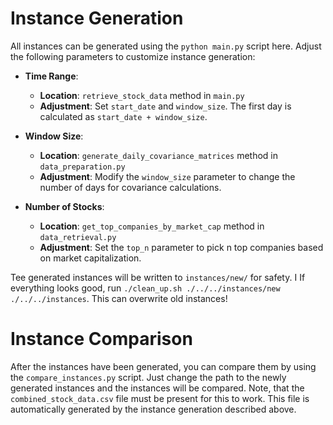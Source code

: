 # Instance Generation

All instances can be generated using the `python main.py` script here. 
Adjust the following parameters to customize instance generation:

- **Time Range**:
  - **Location**: `retrieve_stock_data` method in `main.py`
  - **Adjustment**: Set `start_date` and `window_size`. The first day is calculated as `start_date + window_size`.

- **Window Size**:
  - **Location**: `generate_daily_covariance_matrices` method in `data_preparation.py`
  - **Adjustment**: Modify the `window_size` parameter to change the number of days for covariance calculations.

- **Number of Stocks**:
  - **Location**: `get_top_companies_by_market_cap` method in `data_retrieval.py`
  - **Adjustment**: Set the `top_n` parameter to pick n top companies based on market capitalization.

Tee generated instances will be written to `instances/new/` for safety. I
If everything looks good, run `./clean_up.sh ./../../instances/new ./../../instances`.
This can overwrite old instances!

# Instance Comparison

After the instances have been generated, you can compare them by using the `compare_instances.py` script.
Just change the path to the newly generated instances and the instances will be compared.
Note, that the `combined_stock_data.csv` file must be present for this to work. 
This file is automatically generated by the instance generation described above.